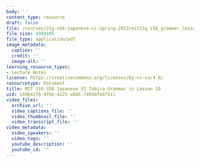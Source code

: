 ```yaml
---
body: ''
content_type: resource
draft: false
file: /courses/21g-s56-japanese-vi-spring-2023/mit21g_s56_grammar_lesson10.pdf
file_size: 4384105
file_type: application/pdf
image_metadata:
  caption: ''
  credit: ''
  image-alt: ''
learning_resource_types:
- Lecture Notes
license: https://creativecommons.org/licenses/by-nc-sa/4.0/
resourcetype: Document
title: MIT 21G.S56 Japanese VI Tobira Grammar in Lesson 10
uid: 149b42fb-9f6b-4225-a605-749307a97511
video_files:
  archive_url: ''
  video_captions_file: ''
  video_thumbnail_file: ''
  video_transcript_file: ''
video_metadata:
  video_speakers: ''
  video_tags: ''
  youtube_description: ''
  youtube_id: ''
---
```


